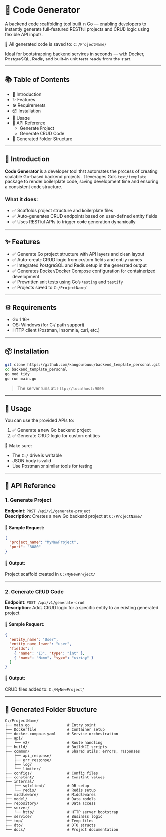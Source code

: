 # 🎉 Code Generator

A backend code scaffolding tool built in Go — enabling developers to instantly generate full-featured RESTful projects and CRUD logic using flexible API inputs.

📍 All generated code is saved to: `C:/ProjectName/`

Ideal for bootstrapping backend services in seconds — with Docker, PostgreSQL, Redis, and built-in unit tests ready from the start.

---

## 📚 Table of Contents
- 🔰 Introduction
- ✨ Features
- ⚙️ Requirements
- 📦 Installation
- 🚀 Usage
- 🧩 API Reference
  - Generate Project
  - Generate CRUD Code
- 📁 Generated Folder Structure

---

## 🔰 Introduction

**Code Generator** is a developer tool that automates the process of creating scalable Go-based backend projects. It leverages Go’s `text/template` package to render boilerplate code, saving development time and ensuring a consistent code structure.

### What it does:
- ✅ Scaffolds project structure and boilerplate files
- ✅ Auto-generates CRUD endpoints based on user-defined entity fields
- ✅ Uses RESTful APIs to trigger code generation dynamically

---

## ✨ Features
- ✅ Generate Go project structure with API layers and clean layout
- ✅ Auto-create CRUD logic from custom fields and entity names
- ✅ Integrated PostgreSQL and Redis setup in the generated output
- ✅ Generates Docker/Docker Compose configuration for containerized development
- ✅ Prewritten unit tests using Go’s `testing` and `testify`
- ✅ Projects saved to `C:/ProjectName/`

---

## ⚙️ Requirements
- Go 1.16+
- OS: Windows (for C:/ path support)
- HTTP client (Postman, Insomnia, curl, etc.)

---

## 📦 Installation

```bash
git clone https://github.com/kangourouuu/backend_template_personal.git
cd backend_template_personal
go mod tidy
go run main.go
```

> The server runs at: `http://localhost:9000`

---

## 🚀 Usage

You can use the provided APIs to:

1. ✅ Generate a new Go backend project
2. ✅ Generate CRUD logic for custom entities

📌 Make sure:
- The `C:/` drive is writable
- JSON body is valid
- Use Postman or similar tools for testing

---

## 🧩 API Reference

### 1. Generate Project

**Endpoint**: `POST /api/v1/generate-project`  
**Description**: Creates a new Go backend project at `C:/ProjectName/`

#### 📨 Sample Request:
```json
{
  "project_name": "MyNewProject",
  "port": "8080"
}
```

#### 📁 Output:
Project scaffold created in `C:/MyNewProject/`

---

### 2. Generate CRUD Code

**Endpoint**: `POST /api/v1/generate-crud`  
**Description**: Adds CRUD logic for a specific entity to an existing generated project

#### 📨 Sample Request:
```json
{
  "entity_name": "User",
  "entity_name_lower": "user",
  "fields": [
    { "name": "ID", "type": "int" },
    { "name": "Name", "type": "string" }
  ]
}
```

#### 📁 Output:
CRUD files added to: `C:/MyNewProject/`

---

## 📁 Generated Folder Structure

```
C:/ProjectName/
├── main.go                 # Entry point
├── Dockerfile              # Container setup
├── docker-compose.yaml     # Service orchestration
├── api/
│   └── v2/                 # Route handling
├── build/                  # Build/CI scripts
├── common/                 # Shared utils: errors, responses
│   ├── api_response/
│   ├── err_response/
│   ├── log/
│   └── limiter/
├── configs/                # Config files
├── constant/               # Constant values
├── internal/
│   ├── sqlclient/          # DB setup
│   └── redis/              # Redis setup
├── middleware/             # Middlewares
├── model/                  # Data models
├── repository/             # Data access
├── server/
│   └── http/               # HTTP server bootstrap
├── service/                # Business logic
├── tmp/                    # Temp files
├── dto/                    # DTO structs
└── docs/                   # Project documentation
```